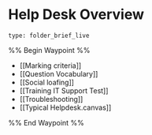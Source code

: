 # Help Desk Overview
 
```ccard
type: folder_brief_live
```
 
%% Begin Waypoint %%
- [[Marking criteria]]
- [[Question Vocabulary]]
- [[Social loafing]]
- [[Training IT Support Test]]
- [[Troubleshooting]]
- [[Typical Helpdesk.canvas]]

%% End Waypoint %%